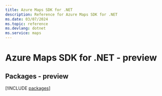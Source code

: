 ```yaml
---
title: Azure Maps SDK for .NET
description: Reference for Azure Maps SDK for .NET
ms.date: 03/07/2024
ms.topic: reference
ms.devlang: dotnet
ms.service: maps
---
```

# Azure Maps SDK for .NET - preview
## Packages - preview
[!INCLUDE [packages](maps-index.md)]